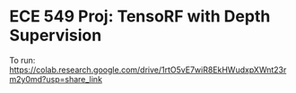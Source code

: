 # ECE 549 Proj: TensoRF with Depth Supervision

To run: https://colab.research.google.com/drive/1rtO5vE7wiR8EkHWudxpXWnt23rm2y0md?usp=share_link
